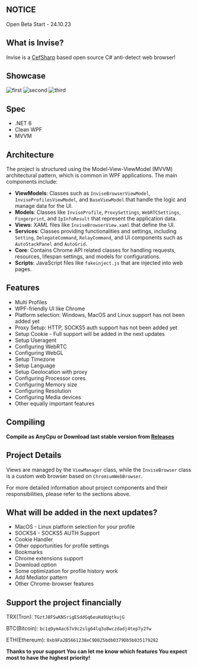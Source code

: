 ## NOTICE
Open Beta Start - 24.10.23 

## What is Invise?

Invise is a [CefSharp](https://github.com/cefsharp/CefSharp/) based open source C# anti-detect web browser!

## Showcase
![first](https://github.com/EugeneSunrise/Invise/assets/56397706/375dd435-1258-49a8-8834-f1cc7faa8d20)
![second](https://github.com/EugeneSunrise/Invise/assets/56397706/83f0a8f9-e5b7-462c-ac6f-2690ab79fe5b)
![third](https://github.com/EugeneSunrise/Invise/assets/56397706/b31830d2-0876-46f4-a7a5-2c9ed7ee7247)

## Spec

- .NET 6
- Clean WPF
- MVVM

## Architecture

The project is structured using the Model-View-ViewModel (MVVM) architectural pattern, which is common in WPF applications. The main components include:

- **ViewModels**: Classes such as `InviseBrowserViewModel`, `InviseProfilesViewModel`, and `BaseViewModel` that handle the logic and manage data for the UI.
- **Models**: Classes like `InviseProfile`, `ProxySettings`, `WebRTCSettings`, `Fingerprint`, and `IpInfoResult` that represent the application data.
- **Views**: XAML files like `InviseBrowserView.xaml` that define the UI.
- **Services**: Classes providing functionalities and settings, including `Setting`, `DelegateCommand`, `RelayCommand`, and UI components such as `AutoStackPanel` and `AutoGrid`.
- **Core**: Contains Chrome API related classes for handling requests, resources, lifespan settings, and models for configurations.
- **Scripts**: JavaScript files like `fakeinject.js` that are injected into web pages.

## Features

- Multi Profiles
- WPF-friendly UI like Chrome
- Platform selection: Windows, MacOS and Linux support has not been added yet
- Proxy Setup: HTTP, SOCKS5 auth support has not been added yet
- Setup Cookie - Full support will be added in the next updates
- Setup Useragent 
- Configuring WebRTC
- Configuring WebGL
- Setup Timezone
- Setup Language
- Setup Geolocation with proxy
- Configuring Processor cores
- Configuring Memory size
- Configuring Resolution
- Configuring Media devices
- Other equally important features

## Compiling

**Compile as AnyCpu or Download last stable version from [Releases](https://github.com/EugeneSunrise/Invise/releases)**

## Project Details

Views are managed by the `ViewManager` class, while the `InviseBrowser` class is a custom web browser based on `ChromiumWebBrowser`.

For more detailed information about project components and their responsibilities, please refer to the sections above.

## What will be added in the next updates?

- MacOS - Linux platform selection for your profile
- SOCKS4 - SOCKS5 AUTH Support
- Cookie Handler
- Other opportunities for profile settings
- Bookmarks
- Chrome extensions support
- Download option
- Some optimization for profile history work
- Add Mediator pattern
- Other Chrome-browser features

## Support the project financially

TRX(Tron): `TGztJ8FSwKNSrigESddGq6euHa9UgtkujG`

BTC(Bitcoin): `bc1q9ym4ac67x9c2slg64lq3u8wczdadj4tep7y2fw`

ETH(Ethereum): `0xb9Fa2B5661238eC9D825bdb0379Db5b035179282`

**Thanks to your support You can let me know which features You expect most to have the highest priority!**